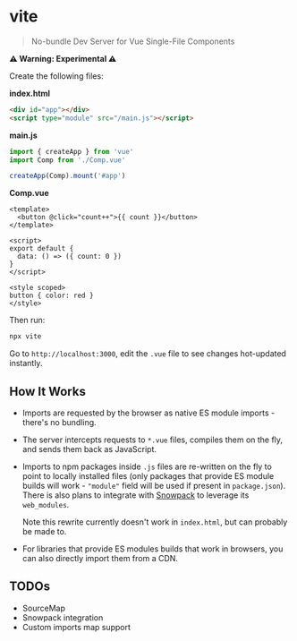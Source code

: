 # vite

> No-bundle Dev Server for Vue Single-File Components

**⚠️ Warning: Experimental ⚠️**

Create the following files:

**index.html**

```html
<div id="app"></div>
<script type="module" src="/main.js"></script>
```

**main.js**

```js
import { createApp } from 'vue'
import Comp from './Comp.vue'

createApp(Comp).mount('#app')
```

**Comp.vue**

```vue
<template>
  <button @click="count++">{{ count }}</button>
</template>

<script>
export default {
  data: () => ({ count: 0 })
}
</script>

<style scoped>
button { color: red }
</style>
```

Then run:

```bash
npx vite
```

Go to `http://localhost:3000`, edit the `.vue` file to see changes hot-updated instantly.

## How It Works

- Imports are requested by the browser as native ES module imports - there's no bundling.

- The server intercepts requests to `*.vue` files, compiles them on the fly, and sends them back as JavaScript.

- Imports to npm packages inside `.js` files are re-written on the fly to point to locally installed files (only packages that provide ES module builds will work - `"module"` field will be used if present in `package.json`). There is also plans to integrate with [Snowpack](https://www.snowpack.dev/) to leverage its `web_modules`.

  Note this rewrite currently doesn't work in `index.html`, but can probably be made to.

- For libraries that provide ES modules builds that work in browsers, you can also directly import them from a CDN.

## TODOs

- SourceMap
- Snowpack integration
- Custom imports map support
